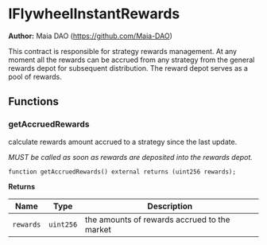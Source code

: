 # IFlywheelInstantRewards

**Author:**
Maia DAO (https://github.com/Maia-DAO)

This contract is responsible for strategy rewards management.
At any moment all the rewards can be accrued from any strategy
from the general rewards depot for subsequent distribution.
The reward depot serves as a pool of rewards.


## Functions
### getAccruedRewards

calculate rewards amount accrued to a strategy since the last update.

*MUST be called as soon as rewards are deposited into the rewards depot.*


```solidity
function getAccruedRewards() external returns (uint256 rewards);
```
**Returns**

|Name|Type|Description|
|----|----|-----------|
|`rewards`|`uint256`|the amounts of rewards accrued to the market|


